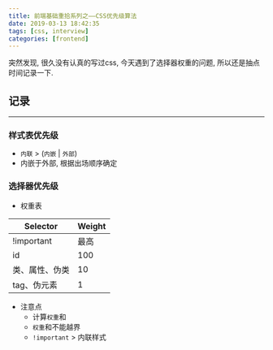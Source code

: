 ```yaml
---
title: 前端基础重拾系列之——CSS优先级算法
date: 2019-03-13 18:42:35
tags: [css, interview]
categories: [frontend]
---
```


突然发现, 很久没有认真的写过css, 今天遇到了选择器权重的问题, 所以还是抽点时间记录一下.


<!-- more -->


## 记录

------

### 样式表优先级

- `内联` > (`内嵌` | `外部`)
- 内嵌于外部, 根据出场顺序确定

### 选择器优先级

- 权重表

| Selector       | Weight |
| -------------- | ------ |
| !important     | 最高   |
| id             | 100    |
| 类、属性、伪类 | 10     |
| tag、伪元素    | 1      |

- 注意点
  - 计算`权重`和
  - `权重`和不能越界
  - `!important` > 内联样式